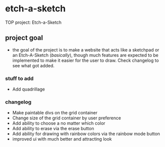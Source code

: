 # etch-a-sketch

TOP project: Etch-a-Sketch

## project goal

- the goal of the project is to make a website that acts like a sketchpad or an Etch-A-Sketch (*basically*), though much features are expected to be implemented to make it easier for the user to draw. Check changelog to see what got added.

### stuff to add

- Add quadrillage

### changelog

- Make paintable divs on the grid container
- Change size of the grid container by user preference
- Add ability to choose a no matter which color
- Add ability to erase via the erase button
- Add ability for drawing with rainbow colors via the rainbow mode button
- improved ui with much better and attracting look
